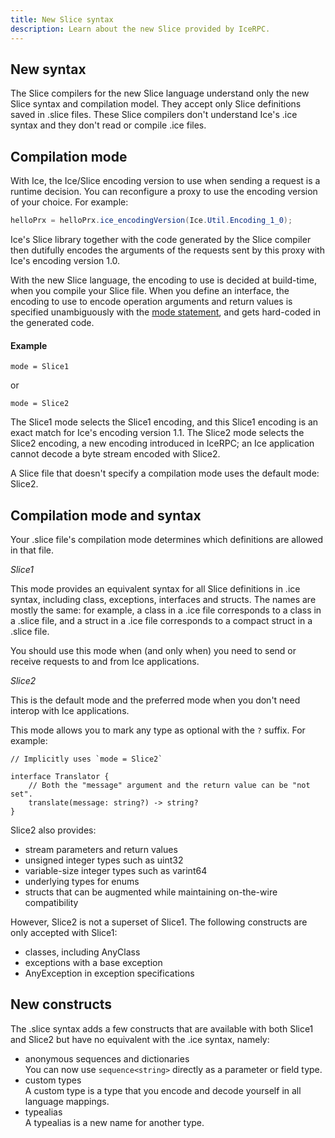 ```yaml
---
title: New Slice syntax
description: Learn about the new Slice provided by IceRPC.
---
```


## New syntax

The Slice compilers for the new Slice language understand only the new Slice syntax and compilation model. They accept
only Slice definitions saved in .slice files. These Slice compilers don't understand Ice's .ice syntax and they don't
read or compile .ice files.

## Compilation mode

With Ice, the Ice/Slice encoding version to use when sending a request is a runtime decision. You can reconfigure a
proxy to use the encoding version of your choice. For example:
```csharp {% title="Setting the encoding version with Ice for C#" %}
helloPrx = helloPrx.ice_encodingVersion(Ice.Util.Encoding_1_0);
```

Ice's Slice library together with the code generated by the Slice compiler then dutifully encodes the arguments of the
requests sent by this proxy with Ice's encoding version 1.0.

With the new Slice language, the encoding to use is decided at build-time, when you compile your Slice file. When you
define an interface, the encoding to use to encode operation arguments and return values is specified unambiguously with
the [mode statement](/slice1/language-guide/compilation-mode), and gets hard-coded in the generated code.

#### Example

```slice
mode = Slice1
```
or
```slice
mode = Slice2
```

The Slice1 mode selects the Slice1 encoding, and this Slice1 encoding is an exact match for Ice's encoding version 1.1.
The Slice2 mode selects the Slice2 encoding, a new encoding introduced in IceRPC; an Ice application cannot decode a
byte stream encoded with Slice2.

A Slice file that doesn't specify a compilation mode uses the default mode: Slice2.

## Compilation mode and syntax

Your .slice file's compilation mode determines which definitions are allowed in that file.

_Slice1_

This mode provides an equivalent syntax for all Slice definitions in .ice syntax, including class, exceptions,
interfaces and structs. The names are mostly the same: for example, a class in a .ice file corresponds to a
class in a .slice file, and a struct in a .ice file corresponds to a compact struct in a .slice file.

You should use this mode when (and only when) you need to send or receive requests to and from Ice applications.

_Slice2_

This is the default mode and the preferred mode when you don't need interop with Ice applications.

This mode allows you to mark any type as optional with the `?` suffix. For example:
```slice
// Implicitly uses `mode = Slice2`

interface Translator {
    // Both the "message" argument and the return value can be "not set".
    translate(message: string?) -> string?
}
```

Slice2 also provides:
 - stream parameters and return values
 - unsigned integer types such as uint32
 - variable-size integer types such as varint64
 - underlying types for enums
 - structs that can be augmented while maintaining on-the-wire compatibility

However, Slice2 is not a superset of Slice1. The following constructs are only accepted with Slice1:
 - classes, including AnyClass
 - exceptions with a base exception
 - AnyException in exception specifications

## New constructs

The .slice syntax adds a few constructs that are available with both Slice1 and Slice2 but have no equivalent with the
.ice syntax, namely:
 - anonymous sequences and dictionaries\
   You can now use `sequence<string>` directly as a parameter or field type.
 - custom types\
   A custom type is a type that you encode and decode yourself in all language mappings.
 - typealias\
   A typealias is a new name for another type.
